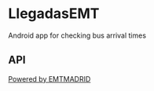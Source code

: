 # LlegadasEMT
Android app for checking bus arrival times

## API
[Powered by EMTMADRID](https://apidocs.emtmadrid.es/)
